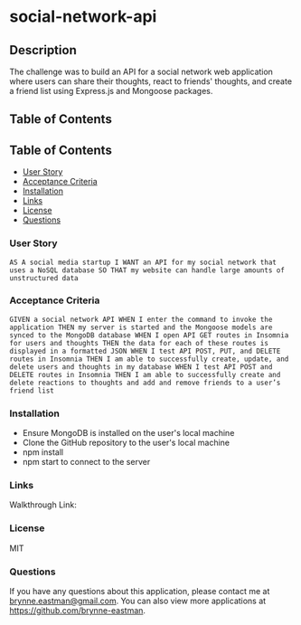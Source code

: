 # social-network-api

## Description
The challenge was to build an API for a social network web application where users can share their thoughts, react to friends' thoughts, and create a friend list using Express.js and Mongoose packages.

## Table of Contents

## Table of Contents
* [User Story](#userStory)
* [Acceptance Criteria](#acceptanceCriteria)
* [Installation](#installation)
* [Links](#links)
* [License](#lincense)
* [Questions](#questions)

### User Story
`AS A social media startup
I WANT an API for my social network that uses a NoSQL database
SO THAT my website can handle large amounts of unstructured data` 

### Acceptance Criteria
`GIVEN a social network API
WHEN I enter the command to invoke the application
THEN my server is started and the Mongoose models are synced to the MongoDB database
WHEN I open API GET routes in Insomnia for users and thoughts
THEN the data for each of these routes is displayed in a formatted JSON
WHEN I test API POST, PUT, and DELETE routes in Insomnia
THEN I am able to successfully create, update, and delete users and thoughts in my database
WHEN I test API POST and DELETE routes in Insomnia
THEN I am able to successfully create and delete reactions to thoughts and add and remove friends to a user’s friend list`

### Installation
- Ensure MongoDB is installed on the user's local machine
- Clone the GitHub repository to the user's local machine
- npm install
- npm start to connect to the server

### Links
Walkthrough Link:

### License
MIT

### Questions
If you have any questions about this application, please contact me at brynne.eastman@gmail.com. You can also view more applications at https://github.com/brynne-eastman.
